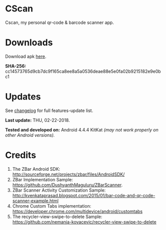 # CScan

Cscan, my personal qr-code & barcode scanner app.

# Downloads
Download apk [here](https://github.com/calaaa/CScan/blob/master/CScan/app/apk/release/cscan_release.apk?raw=true).

**SHA-256:** cc14573765d9cb7dc9f165ca8ee8a5a0536deae88e5e0fa02b9215182e9e0bc1

# Updates
See [changelog](https://github.com/calaaa/CScan/blob/master/changelog.md) for full features-update list.

**Last update:** THU, 02-22-2018.

**Tested and developed on:** Android 4.4.4 KitKat *(may not work properly on other Android versions).*

# Credits
1. The ZBar Android SDK: http://sourceforge.net/projects/zbar/files/AndroidSDK/
2. ZBar Implementation Sample: https://github.com/DushyanthMaguluru/ZBarScanner.
3. ZBar Scanner Activity Customization Sample: http://kvenkataprasad.blogspot.com/2015/01/bar-code-and-qr-code-scanner-example.html
3. Chrome Custom Tabs implementation: https://developer.chrome.com/multidevice/android/customtabs
4. The recycler-view-swipe-to-delete Sample: https://github.com/nemanja-kovacevic/recycler-view-swipe-to-delete
